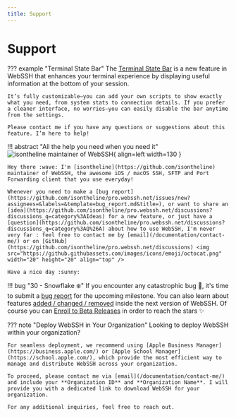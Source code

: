 ```yaml
---
title: Support
---
```


# Support

??? example "Terminal State Bar"
    The [Terminal State Bar](/documentation/terminal-state-bar/) is a new feature in WebSSH that enhances your terminal experience by displaying useful information at the bottom of your session. 
    
    It’s fully customizable—you can add your own scripts to show exactly what you need, from system stats to connection details. If you prefer a cleaner interface, no worries—you can easily disable the bar anytime from the settings. 
    
    Please contact me if you have any questions or suggestions about this feature. I’m here to help!

!!! abstract "All the help you need when you need it"
    ![isontheline maintainer of WebSSH](https://avatars.githubusercontent.com/u/44212923?v=4){ align=left width=130 }

    Hey there :wave: I'm [isontheline](https://github.com/isontheline) maintainer of WebSSH, the awesome iOS / macOS SSH, SFTP and Port Forwarding client that you use everyday!

    Whenever you need to make a [bug report](https://github.com/isontheline/pro.webssh.net/issues/new?assignees=&labels=&template=bug_report.md&title=), or want to share an [idea](https://github.com/isontheline/pro.webssh.net/discussions?discussions_q=category%3AIdeas) for a new feature, or just have a [question](https://github.com/isontheline/pro.webssh.net/discussions?discussions_q=category%3AQ%26A) about how to use WebSSH, I'm never very far : feel free to contact me by [email](/documentation/contact-me/) or on [GitHub](https://github.com/isontheline/pro.webssh.net/discussions) <img src="https://github.githubassets.com/images/icons/emoji/octocat.png" width="20" height="20" align="top" />

    Have a nice day :sunny:

!!! bug "30 - Snowflake :snowflake:"
    If you encounter any catastrophic bug :bug:, it's time to submit a [bug report](https://github.com/isontheline/pro.webssh.net/issues/new?assignees=&labels=&template=bug_report.md&title=) for the upcoming milestone.
    You can also learn about features [added / changed / removed](/documentation/changelog/30/) inside the next version of WebSSH.
    Of course you can [Enroll to Beta Releases](/documentation/becoming-external-tester/) in order to reach the stars :sparkles:

??? note "Deploy WebSSH in Your Organization"
    Looking to deploy WebSSH within your organization? 

    For seamless deployment, we recommend using [Apple Business Manager](https://business.apple.com/) or [Apple School Manager](https://school.apple.com/), which provide the most efficient way to manage and distribute WebSSH across your organization.

    To proceed, please contact me via [email](/documentation/contact-me/) and include your **Organization ID** and **Organization Name**. I will provide you with a dedicated link to download WebSSH for your organization.

    For any additional inquiries, feel free to reach out.